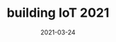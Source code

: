 ﻿---
title: building IoT 2021 
date: 2021-03-24
location: Online
link: https://www.buildingiot.de
type: conference
---
